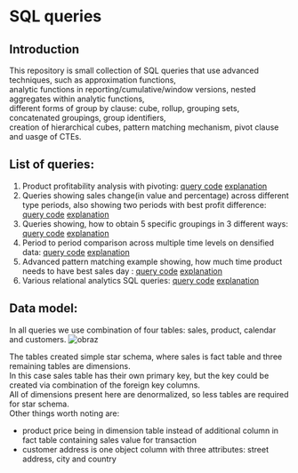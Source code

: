 # SQL queries
## Introduction
This repository is small collection of SQL queries that use advanced techniques, such as approximation functions,  
analytic functions in reporting/cumulative/window versions, nested aggregates within analytic functions,  
different forms of group by clause: cube, rollup, grouping sets, concatenated groupings, group identifiers,  
creation of hierarchical cubes, pattern matching mechanism, pivot clause and uasge of CTEs.

## List of queries:

  1. Product profitability analysis with pivoting: [query code](https://github.com/PiotrBelniak/SQL-queries/blob/main/product_profitability_analysis_w_pivot_example.sql)    [explanation]()
  2. Queries showing sales change(in value and percentage) across different type periods, also showing two periods with best profit difference: [query code](https://github.com/PiotrBelniak/SQL-queries/blob/main/differences_of_sales_across_different_time_periods.sql)   [explanation]()
  3. Queries showing, how to obtain 5 specific groupings in 3 different ways: [query code](https://github.com/PiotrBelniak/SQL-queries/blob/main/example_of_using_grouping_sets.sql)   [explanation]()
  4. Period to period comparison across multiple time levels on densified data: [query code](https://github.com/PiotrBelniak/SQL-queries/blob/main/period_to_period_multiple_time_levels_comparison.sql)   [explanation]()
  5. Advanced pattern matching example showing, how much time product needs to have best sales day : [query code](https://github.com/PiotrBelniak/SQL-queries/blob/main/advanced_pattern_matching_example.sql)   [explanation]()
  6. Various relational analytics SQL queries: [query code](https://github.com/PiotrBelniak/SQL-queries/blob/main/relational_analitycs_queries.sql)   [explanation]()

## Data model:
In all queries we use combination of four tables: sales, product, calendar and customers.
![obraz](https://github.com/PiotrBelniak/SQL-queries/assets/169681378/6eb02b76-52d1-4eef-91da-9d71367cf91c)

The tables created simple star schema, where sales is fact table and three remaining tables are dimensions.  
In this case sales table has their own primary key, but the key could be created via combination of the foreign key columns.  
All of dimensions present here are denormalized, so less tables are required for star schema.  
Other things worth noting are: 
- product price being in dimension table instead of additional column in fact table containing sales value for transaction
- customer address is one object column with three attributes: street address, city and country
